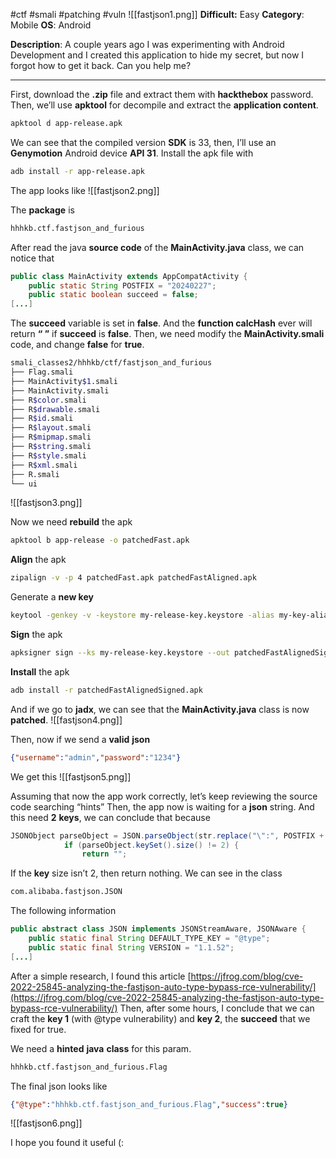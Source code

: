 #ctf #smali #patching #vuln 
![[fastjson1.png]]
**Difficult:** Easy
**Category**: Mobile
**OS**: Android

**Description**: A couple years ago I was experimenting with Android Development and I created this application to hide my secret, but now I forgot how to get it back. Can you help me?

----

First, download the **.zip** file and extract them with **hackthebox** password.
Then, we’ll use **apktool** for decompile and extract the **application content**.
```bash
apktool d app-release.apk
```

We can see that the compiled version **SDK** is 33, then, I’ll use an **Genymotion** Android device **API 31**.
Install the apk file with
```bash
adb install -r app-release.apk
```

The app looks like
![[fastjson2.png]]

The **package** is
```bash
hhhkb.ctf.fastjson_and_furious
```

After read the java **source code** of the **MainActivity.java** class, we can notice that
```java
public class MainActivity extends AppCompatActivity {
    public static String POSTFIX = "20240227";
    public static boolean succeed = false;
[...]
```

The **succeed** variable is set in **false**.
And the **function calcHash** ever will return **“ ”** if **succeed** is **false**.
Then, we need modify the **MainActivity.smali** code, and change **false** for **true**.

```bash
smali_classes2/hhhkb/ctf/fastjson_and_furious
├── Flag.smali
├── MainActivity$1.smali
├── MainActivity.smali
├── R$color.smali
├── R$drawable.smali
├── R$id.smali
├── R$layout.smali
├── R$mipmap.smali
├── R$string.smali
├── R$style.smali
├── R$xml.smali
├── R.smali
└── ui
```

![[fastjson3.png]]

Now we need **rebuild** the apk
```bash
apktool b app-release -o patchedFast.apk
```

**Align** the apk
```bash
zipalign -v -p 4 patchedFast.apk patchedFastAligned.apk
```

Generate a **new key**
```bash
keytool -genkey -v -keystore my-release-key.keystore -alias my-key-alias -keyalg RSA -keysize 2048 -validity 10000
```

**Sign** the apk
```bash
apksigner sign --ks my-release-key.keystore --out patchedFastAlignedSigned.apk patchedFastAligned.apk
```

**Install** the apk
```bash
adb install -r patchedFastAlignedSigned.apk
```

And if we go to **jadx**, we can see that the **MainActivity.java** class is now **patched**.
![[fastjson4.png]]

Then, now if we send a **valid** **json**
```json
{"username":"admin","password":"1234"}
```

We get this
![[fastjson5.png]]

Assuming that now the app work correctly, let’s keep reviewing the source code searching “hints”
Then, the app now is waiting for a **json** string.
And this need **2** **keys**, we can conclude that because

```java
JSONObject parseObject = JSON.parseObject(str.replace("\":", POSTFIX + "\":"));
            if (parseObject.keySet().size() != 2) {
                return "";
```


If the **key** size isn’t 2, then return nothing.
We can see in the class
```bash
com.alibaba.fastjson.JSON
```

The following information
```java
public abstract class JSON implements JSONStreamAware, JSONAware {
    public static final String DEFAULT_TYPE_KEY = "@type";
    public static final String VERSION = "1.1.52";
[...]
```

After a simple research, I found this article
[https://jfrog.com/blog/cve-2022-25845-analyzing-the-fastjson-auto-type-bypass-rce-vulnerability/](https://jfrog.com/blog/cve-2022-25845-analyzing-the-fastjson-auto-type-bypass-rce-vulnerability/)
Then, after some hours, I conclude that we can craft the **key 1** (with @type vulnerability) and **key 2**, the **succeed** that we fixed for true.

We need a **hinted** **java** **class** for this param.
```bash
hhhkb.ctf.fastjson_and_furious.Flag
```

The final json looks like
```json
{"@type":"hhhkb.ctf.fastjson_and_furious.Flag","success":true}
```

![[fastjson6.png]]

I hope you found it useful (:
